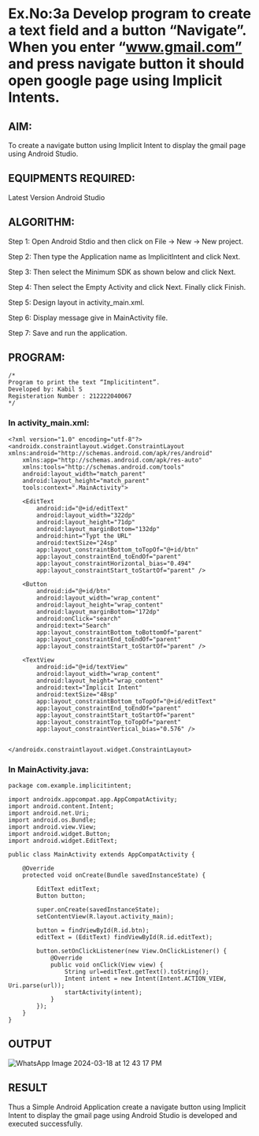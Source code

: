 # Ex.No:3a Develop program to create a text field and a button “Navigate”. When you enter “www.gmail.com” and press navigate button it should open google page using Implicit Intents.


## AIM:

To create a navigate button using Implicit Intent to display the gmail page using Android Studio.

## EQUIPMENTS REQUIRED:

Latest Version Android Studio

## ALGORITHM:

Step 1: Open Android Stdio and then click on File -> New -> New project.

Step 2: Then type the Application name as ImplicitIntent and click Next.

Step 3: Then select the Minimum SDK as shown below and click Next.

Step 4: Then select the Empty Activity and click Next. Finally click Finish.

Step 5: Design layout in activity_main.xml.

Step 6: Display message give in MainActivity file.

Step 7: Save and run the application.


## PROGRAM:
~~~
/*
Program to print the text “Implicitintent”.
Developed by: Kabil S
Registeration Number : 212222040067
*/
~~~
### In activity_main.xml:
~~~
<?xml version="1.0" encoding="utf-8"?>
<androidx.constraintlayout.widget.ConstraintLayout xmlns:android="http://schemas.android.com/apk/res/android"
    xmlns:app="http://schemas.android.com/apk/res-auto"
    xmlns:tools="http://schemas.android.com/tools"
    android:layout_width="match_parent"
    android:layout_height="match_parent"
    tools:context=".MainActivity">

    <EditText
        android:id="@+id/editText"
        android:layout_width="322dp"
        android:layout_height="71dp"
        android:layout_marginBottom="132dp"
        android:hint="Typt the URL"
        android:textSize="24sp"
        app:layout_constraintBottom_toTopOf="@+id/btn"
        app:layout_constraintEnd_toEndOf="parent"
        app:layout_constraintHorizontal_bias="0.494"
        app:layout_constraintStart_toStartOf="parent" />

    <Button
        android:id="@+id/btn"
        android:layout_width="wrap_content"
        android:layout_height="wrap_content"
        android:layout_marginBottom="172dp"
        android:onClick="search"
        android:text="Search"
        app:layout_constraintBottom_toBottomOf="parent"
        app:layout_constraintEnd_toEndOf="parent"
        app:layout_constraintStart_toStartOf="parent" />

    <TextView
        android:id="@+id/textView"
        android:layout_width="wrap_content"
        android:layout_height="wrap_content"
        android:text="Implicit Intent"
        android:textSize="48sp"
        app:layout_constraintBottom_toTopOf="@+id/editText"
        app:layout_constraintEnd_toEndOf="parent"
        app:layout_constraintStart_toStartOf="parent"
        app:layout_constraintTop_toTopOf="parent"
        app:layout_constraintVertical_bias="0.576" />


</androidx.constraintlayout.widget.ConstraintLayout>
~~~

### In MainActivity.java:
~~~
package com.example.implicitintent;

import androidx.appcompat.app.AppCompatActivity;
import android.content.Intent;
import android.net.Uri;
import android.os.Bundle;
import android.view.View;
import android.widget.Button;
import android.widget.EditText;

public class MainActivity extends AppCompatActivity {

    @Override
    protected void onCreate(Bundle savedInstanceState) {

        EditText editText;
        Button button;

        super.onCreate(savedInstanceState);
        setContentView(R.layout.activity_main);

        button = findViewById(R.id.btn);
        editText = (EditText) findViewById(R.id.editText);

        button.setOnClickListener(new View.OnClickListener() {
            @Override
            public void onClick(View view) {
                String url=editText.getText().toString();
                Intent intent = new Intent(Intent.ACTION_VIEW, Uri.parse(url));
                startActivity(intent);
            }
        });
    }
}
~~~

## OUTPUT
![WhatsApp Image 2024-03-18 at 12 43 17 PM](https://github.com/kabilselvam/ImplicitIntent-MAD/assets/127846320/26dc9679-821a-4ec7-adea-bd372af39931)



## RESULT
Thus a Simple Android Application create a navigate button using Implicit Intent to display the gmail page using Android Studio is developed and executed successfully.


